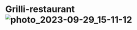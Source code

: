 # Grilli-restaurant ![photo_2023-09-29_15-11-12](https://github.com/OzodAkromov/Grilli-restaurant/assets/137168618/a683090d-5235-4926-a194-4df5c198bacf)
